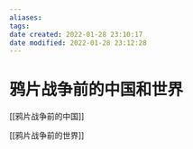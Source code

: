 ```yaml
---
aliases: 
tags: 
date created: 2022-01-28 23:10:17
date modified: 2022-01-28 23:12:28
---
```


# 鸦片战争前的中国和世界

[[鸦片战争前的中国]]

[[鸦片战争前的世界]]